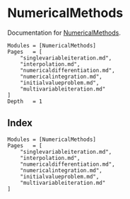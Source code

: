 # NumericalMethods
Documentation for [NumericalMethods](https://github.com/jmanthony3/NumericalMethods.jl).

```@contents
Modules = [NumericalMethods]
Pages   = [
    "singlevariableiteration.md",
    "interpolation.md",
    "numericaldifferentiation.md",
    "numericalintegration.md",
    "initialvalueproblem.md",
    "multivariableiteration.md"
]
Depth   = 1
```

## Index
```@index
Modules = [NumericalMethods]
Pages   = [
    "singlevariableiteration.md",
    "interpolation.md",
    "numericaldifferentiation.md",
    "numericalintegration.md",
    "initialvalueproblem.md",
    "multivariableiteration.md"
]
```
